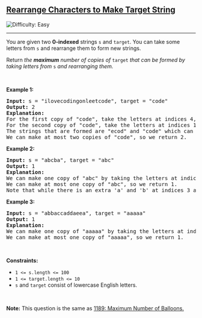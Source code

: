 <h2><a href="https://leetcode.com/problems/rearrange-characters-to-make-target-string">Rearrange Characters to Make Target String</a></h2> <img src='https://img.shields.io/badge/Difficulty-Easy-brightgreen' alt='Difficulty: Easy' /><hr><p>You are given two <strong>0-indexed</strong> strings <code>s</code> and <code>target</code>. You can take some letters from <code>s</code> and rearrange them to form new strings.</p>

<p>Return<em> the <strong>maximum</strong> number of copies of </em><code>target</code><em> that can be formed by taking letters from </em><code>s</code><em> and rearranging them.</em></p>

<p>&nbsp;</p>
<p><strong class="example">Example 1:</strong></p>

<pre>
<strong>Input:</strong> s = &quot;ilovecodingonleetcode&quot;, target = &quot;code&quot;
<strong>Output:</strong> 2
<strong>Explanation:</strong>
For the first copy of &quot;code&quot;, take the letters at indices 4, 5, 6, and 7.
For the second copy of &quot;code&quot;, take the letters at indices 17, 18, 19, and 20.
The strings that are formed are &quot;ecod&quot; and &quot;code&quot; which can both be rearranged into &quot;code&quot;.
We can make at most two copies of &quot;code&quot;, so we return 2.
</pre>

<p><strong class="example">Example 2:</strong></p>

<pre>
<strong>Input:</strong> s = &quot;abcba&quot;, target = &quot;abc&quot;
<strong>Output:</strong> 1
<strong>Explanation:</strong>
We can make one copy of &quot;abc&quot; by taking the letters at indices 0, 1, and 2.
We can make at most one copy of &quot;abc&quot;, so we return 1.
Note that while there is an extra &#39;a&#39; and &#39;b&#39; at indices 3 and 4, we cannot reuse the letter &#39;c&#39; at index 2, so we cannot make a second copy of &quot;abc&quot;.
</pre>

<p><strong class="example">Example 3:</strong></p>

<pre>
<strong>Input:</strong> s = &quot;abbaccaddaeea&quot;, target = &quot;aaaaa&quot;
<strong>Output:</strong> 1
<strong>Explanation:</strong>
We can make one copy of &quot;aaaaa&quot; by taking the letters at indices 0, 3, 6, 9, and 12.
We can make at most one copy of &quot;aaaaa&quot;, so we return 1.
</pre>

<p>&nbsp;</p>
<p><strong>Constraints:</strong></p>

<ul>
	<li><code>1 &lt;= s.length &lt;= 100</code></li>
	<li><code>1 &lt;= target.length &lt;= 10</code></li>
	<li><code>s</code> and <code>target</code> consist of lowercase English letters.</li>
</ul>

<p>&nbsp;</p>
<p><strong>Note:</strong> This question is the same as <a href="https://leetcode.com/problems/maximum-number-of-balloons/description/" target="_blank"> 1189: Maximum Number of Balloons.</a></p>
